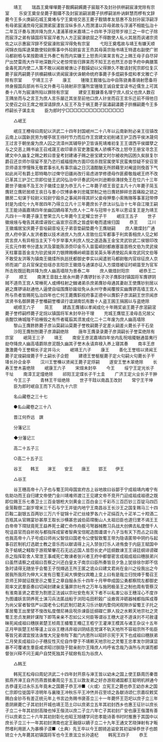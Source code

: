 <!-- { "loadSidebar": true } -->
　　靖王 
　　瑞昌王奠墠墠薨子觐鐊嗣鐊薨子宸靓不及封孙拱栟嗣宸濠党除有宗室 
　　乐安王奠垒垒薨子觐鑉不及封宸湔嗣湔薨子拱椤嗣湔朴讷鲜慧而椤有文辞薨今王多火庚嗣石城王奠堵与宁王奠培交恶王薨子觐镝孝友慈惠不及封孙宸浮嗣浮有母弟宸浦庶母兄宸潣弟宸澅皆淫纵多杀人而潣澅以异母弟故与浮浦不相能弘治十二年互讦奏与潣并降为庶人澅浦革禄米嘉靖二十四年予浮冠带岁禄三之一卒亡子除而宸浮之弟有镇国将军宸浫者为人方正宸濠欲屈之不得数使人私火其居而讽诸宗资佐之以示惠宸浫辞不受宸濠败宸浫得免有宗室 
　　弋阳王奠壏故与靖王有嫌天顺闲锦衣指挥逯杲数使较尉察事中外较尉妄言王烝其母英宗贻书靖王特遣右副使广驸马都尉栢与杲按勘靖王外奏亡有而内实嫌王上怒责问杲杲言有之上赐王母子自尽舁尸出焚雷雨大作平地深数尺父老惊愕皆归罪杲而不知王志也然王亦尝予府中典膳策金毒死其内使二人策不敢以闻故被谯让子觐鐰幼以父得罪久不敢请封宪宗即位复庂薨子宸丙嗣薨子拱樻嗣樻以贤闻宸濠伏诛朝命统府事薨子多焜嗣多焜和孝文雅亡子除有宗室 
　　宁靖王三子 
　　康王 
　　锺陵王觐锥弘治中自陈骁勇善骑射愿备将帅身报国兵部尚书马文升奏弓马骑射非宗藩所宜锺陵王诚自爱宜读书近儒生上可其奏十八年为宸濠所陷以罪除有宗室 
　　建安王觐鋉善名理宁庶人叔父也庶人数召王隅坐而与之言王为庶人言乐屡迁其坐至前他口庶人针坐而召王言乐迁前不得他日又使召之曰王席之根深请辞庶人反王不及于祸王薨子宸潚嗣潚薨子拱榐嗣薨今王多栉嗣长子谋圭龙 
　　臣为郎时宁□□□□□□□□□□□□□□□ 

　　△岷王 

　　岷庄王楩母曰周妃以洪武二十四年封国岷州二十八年以云南新附必亲王往镇改云南上以国新民劳为椶亭居王待时节力而后作王宫建文初削诸王护卫西平侯沐晟伺王过言于朝坐废为庶人囚之流漳州其辅导护卫皆诛死靖难初复王王谓西平侯媒孽之与之交恶上赐书谕王召戒晟王收印章杀官吏激蛮夷人骄横不改上怒夺王册宝寻念王建文中久幽复之赐之敕曰昔皇考封建诸子赐之册宝建文时尔被收拘囚困久矣朕复尔爵召还京师尔宿留不至乃恣行威福擅拘方面印信杀戮官属使军民蛮夷惊疑不安召至京师语言悖慢殊无敬君事长礼有事宗庙之日沉湎酣酗无所顾藉至对阉竖则俛首下气如此尚可有爵土耶特略尔过俾守旧疆尚改行易虑进学修德母作匪彛敬哉岷王终不改已革其三护卫仁宗即位徙王武冈弘治中讦奏武冈州刘逊赖徐漙捄免王在位六十三年薨世子徽焲不及王次子徽煣立是为恭王凡十二年薨子顺王音垽主凡十六年薨子简玉膺鉟立膺鉟居顺王丧日与羣小饮博承奉刘忠辄禁制之他日膺鉟醉碎忠首痛殴之锁之膳房二旬谋于较尉义较尉宁殴杀之事闻并得其奸父妾母狎羣小索贿赂等事革冠带停封是为成化十九年居四年乃得立立凡十三年薨庶长子彦汰以弘治十七年自江陵王嗣王王能诗画嘉靖四年坐幽囚嫡母革为庶人十二年与冠带十五年以恩诏复王是为靖王凡四十一年薨子康王誉荣立凡七年薨今王定耀立世子干 
　　岷庄王五子 
　　世子徽焲焲与奄告其弟煣诬毁仁庙宣宗召质之皆虚斩奄而遣焲归国 
　　恭王 
　　江川王徽煝居宝庆薨子音坄嗣音坄无子弟音垫嗣垫薨今王膺鐩嗣 
　　庶人徽煠封广通庶人府中家人友洪者数以技术进庶人为庶人言致仕后军都事于利宾善相庶人见之邾宾言庶人有异相当主天下今岁举事大利庶人悦之遂造轰王金宝灵武钦武二侯银印改元玄元作敕书分遣友洪及蒙能陈添赍印金币入苗蛮峒封都廒塞苗首杨文伯为灵武侯天柱寨苗首金龙为钦武侯并力银牌赐横岭峒苗首吴英头等诱使起兵来攻武冈文伯等不敢受友洪等为镇南王徽煣所执廵抚都御史李实以闻遣驸马都尉敬内官琮征庶人京师而湖广总兵官保定伯瑶亦言阳宗王徽焟与通谋亦征入方煠焟被征时峒苗至为官军所击败既廷鞫并降为庶人幽高墙除为景泰二年 
　　庶人徽焟封阳宗 
　　岷恭王二子 
　　顺王 
　　南渭王音戠土居永州薨子膺锣封长子次子膺鉙封镇国将军膺锣阴贼不道烝王宫人常棰死人或缚柱射之雠诸弟杀庶弟膺钞母通其妻赵王使膺钞别居以避之膺锣诬赵通他人逼使自缢围膺钞踰垣免从永州守奏闻覆按实幽膺锣高墙王宫人所与烝者皆赐死弘治四年也亡何王薨膺鉙视府事正德中以膺鉙子彦滨嗣王世宗闻彦滨贤书名御屏薨子誉橎嗣誉橎读行谊湖南饥有数十人盗王囷王捐囷以与盗绝除 
　　岷顺王六子 
　　简王 
　　建昌王膺铺以孝闻成化十年赐奖谕王薨子彦滵嗣滵薨子誉栉嗣栉薨子定烷以镇国将军未封卒孙干理 
　　充城王膺锟王凌母击兄居父丧酣饮祷城隍不验棰毁之有忤者辄翦其须发成化二十二年废为庶人幽高墙除 
　　黎山王膺鉖鉖薨子彦汕莫嗣汕莫薨子誉枚嗣薨子定差火嗣差火薨长子干石垒 
　　沙阳王膺刨刨薨子彦濎嗣绝除 
　　唐年王膺录录薨子彦淍嗣长子誉栾绝除有宗室 
　　岷简王三子 
　　靖王 
　　南安王彦泥嘉靖四年坐内乱呪咀魇魅通苗夷行劫夺降庶人幽高墙爵除彦泥既久幽其子誉木永请弃禄入养上寝其奏 
　　南丰王彦激激薨今王誉棡长子定并马火 
　　岷靖王六子 
　　康王 
　　善化王誉桔以贤闻王薨子定焌嗣焌薨子干土嗣长子企鋀 
　　建德王誉梴梴薨子定火句嗣火句薨长子干墡长孙企金亭 
　　汉川王誉榛以贤闻王薨子定烰嗣 
　　遂安王誉木翠绝除 
　　长寿王誉木喜绝除 
　　岷康王六子 
　　宋煊未封卒 
　　今王 
　　绥宁王定光长子干址 
　　南漳王定燑绝除 
　　祁阳王定煠长子干土圭 
　　广济王定火业长子干肿 
　　今王三子 
　　青林王干垣绝除 
　　世子干跬以南昌王改封 
　　常宁王干坤 
　　臣为郎时岷自王而下凡百九十六宗 

　　名山藏卷之三十七




　　●名山藏卷之三十八 

　　晋江何乔远　譔 

　　分藩记三 

　　◆分藩记三 

　　高二十五子三 

　　○高二十五子三 

　　谷王　　韩王　　渖王　　安王　　唐王　　郢王　　伊王 

　　△谷王 

　　谷王穗高帝十八子也与蜀王同母国宣府古上谷地故曰谷鄙于宁成祖靖内难宁有佐助功而王自归建文帝使门金川靖难师渡江王见建文帝不竞开门迎成祖成祖德之既即位赐王乐七奏卫士三百金银枪大剑黄金三百白金三千彩币三百匹钞三百锭马四匹金笼鞍辔二副岁增米三千石与宁王并徙内地宁王南昌谷王长沙王之国复赐马三十四匹鞍二副银五百两钞三万六千锭锦十疋纻丝绫罗各六十疋绢百九十疋羊二十羫酒二百瓶其从官赐宴钞甚厚王取长沙横甚忠诚伯茹瑺衡山人太祖旧臣也道归里不谒王王白帝帝下瑺狱竟死王益养死士藏亡命作舟舰弓弩器械教习兵战大创佛去私度僧千人呪诅县官而自祈祝与都指挥成宦者智典宝信昵造图谶谓十八子当有天下而占之曰我也我高帝十八子号成曰师尚父智信曰国老令公使智致蜀王带为隐语匿带中阴约与起事召匠制机灯选虣士教之音乐而以献请得上元入禁张灯乐人进侑食于内庭王赋国中及于蛣蜣之輚取于游观辇轝花石无远近国人皆怨长史卢廷纲数谏王王诬廷纲诽谤磔杀之指挥彰舍人常泄王事咸死亡敢谏者张兴者王府中都督密言成祖成祖曰穗朕弟兴曰虽然请察之成祖曰吾察之兴还白皇太子南京曰臣所奏皆旦夕急上犹徐徐尔即不信急时请得无随坐乎会蜀王子悦燇逃王所王匿之诡众曰建文君尚在金川之役我出之今居我所我将为伸大义发有日蜀王闻大惧使仪宾瞻上变上曰有是哉立归悦燇于蜀召王京师王猝就征既至示之蜀王之章自服永乐十四年十月甲申成国公勇都察院左都御史观率文武羣臣奏曰切闻封建亲支藩屏宗社传之万年与施罔极圣王之制也周有管蔡汉有淮南圣贤之君至为割恩正法诚以宗社安危有天下者不以私害公谷王穗淫心不度诈为图谶妖言阴养死士演习兵法匿战船于浏阳屯田积榖广设廒胥淬砺器械都指挥成尊为尚父宦者智信严以国老令公机匠制灯虣夫习乐计献内堥伺闲观隙诈留蜀王子托之革居蜀王出里譬不悛改私度僧尼祷且呪杀谏臣廷纲磔亡罪人投之水赖天地宗社之灵蜀王忠贞发厥奸谋陛下即笃亲亲不忍如公义何臣等谓谷王穗大逆不道诛刘不可赦谨昧死闻成祖曰穗朕弟楚王桢周王橚蜀王椿辽王栢宁王灌渖王模其与诸王杂议十五年正月甲辰楚王桢等谨上议谷王穗讳弃祖训阴结恶党谋不轨天地所不容祖宗所不佑臣等皆兄弟谓宜按法诛惟大兄皇帝陛下裁门内恩所以昭奸示宪于天下也成祖曰穗朕弟二月癸亥成祖曰小子穗反性灭伦自作孽于不靖赖天地宗社之灵蜀王忠孝发尔阴谋显暴不可覆诸生羣臣咸求昭讨朕隐于懿亲削尔王降庶人呜呼省念哉乃诛所与共谋而都督张兴释不问王阖户自焚死独其子赋焮有后为谷庶人 

　　△韩王 

　　韩宪王松母曰周妃洪武二十四年封开原与渖王皆以幼未之国上使王繇周历秦晋抵燕齐渖王自齐历燕晋抵秦周见于五王以敦友弟之好亦游观诸国都王聪明机辨通今古恭谨无过永乐五年竟未之国薨子恭王冲■〈火或〉立宪王之薨也恭王幼亦未之国仁宗即位徙国平凉明年与襄陵王冲秋乐平王冲烋并召至顷之各献诗颂仁宗嘉叹敕奖赐白金钞币有差正统元年上书言边务赐书褒荅立三十一年薨怀王范圯以庶子立三年患阴厥薨亡子其初封开城也靖王范土卬以庶弟立五年其初封西乡也惠王征针以庶长子立二十年其初封高陵也悼王偕流以庶二子立六年亡子其初封广安也康王偕灊有善行以庶弟立二十六年其初封彰化也昭王旭櫏学问忠孝能诗善书时时推惠于其国中以庶长子立三十一年其初封渭南也定王融燧以嫡子立二十九年王通文艺晓弹射有才畈然嗜利用匪人为暴横子谟■〈土典〉先王卒以今王朗锜追谥安其初谥悼恭世子也朗锜立十九年薨其初镇国将军也今王景浤立长孙逵杞 
　　韩宪王四子 
　　恭王 
